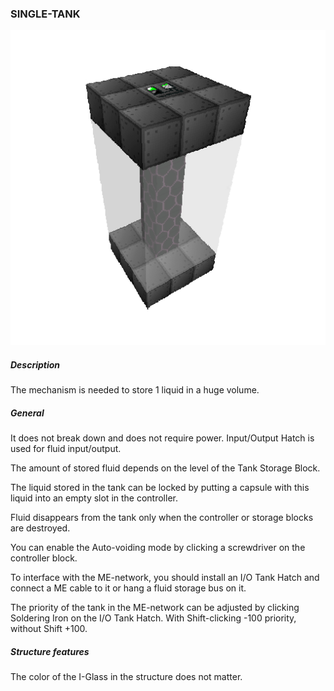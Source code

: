 ### SINGLE-TANK

![LOGO](media/gregtech/SINGLE_TANK.png)

##### Description

The mechanism is needed to store 1 liquid in a huge volume.

##### General

It does not break down and does not require power. Input/Output Hatch is used for fluid input/output.

The amount of stored fluid depends on the level of the Tank Storage Block.

The liquid stored in the tank can be locked by putting a capsule with this liquid into an empty slot in the controller.

Fluid disappears from the tank only when the controller or storage blocks are destroyed.

You can enable the Auto-voiding mode by clicking a screwdriver on the controller block.

To interface with the ME-network, you should install an I/O Tank Hatch and connect a ME cable to it or hang a fluid storage bus on it.

The priority of the tank in the ME-network can be adjusted by clicking Soldering Iron on the I/O Tank Hatch. With Shift-clicking -100 priority, without Shift +100.

##### Structure features

The color of the I-Glass in the structure does not matter.
